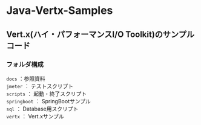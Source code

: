 # Java-Vertx-Samples

## Vert.x(ハイ・パフォーマンスI/O Toolkit)のサンプルコード

### フォルダ構成
`docs` ：参照資料<br>
`jmeter` ： テストスクリプト<br>
`scripts` ： 起動・終了スクリプト<br>
`springboot` ： SpringBootサンプル<br>
`sql` ： Database用スクリプト<br>
`vertx` ： Vert.xサンプル<br>